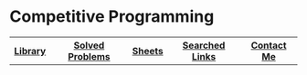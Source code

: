 <html>
<body>
  <h1> Competitive Programming </h1>

<table>
  <tr>
    <th> <a href="https://github.com/Ehab-Fawzy/Competitive-Programming/blob/master/README_Files/Library.md"> Library </a> </th>
	<th> <a href="#"> Solved Problems </a> </th>
	<th> <a href="#"> Sheets </a> </th>
    <th> <a href="#"> Searched Links </a> </th>
    <th> <a href="#"> Contact Me </a> </th>
  </tr>
</table>

</body>
</html>
